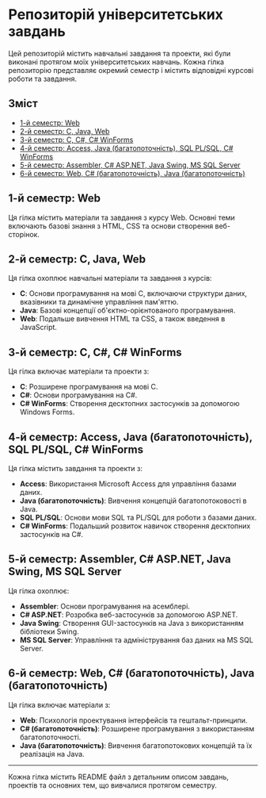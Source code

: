 # Репозиторій університетських завдань

Цей репозиторій містить навчальні завдання та проекти, які були виконані протягом моїх університетських навчань. Кожна гілка репозиторію представляє окремий семестр і містить відповідні курсові роботи та завдання.

## Зміст

- [1-й семестр: Web](#1-й-семестр-web)
- [2-й семестр: C, Java, Web](#2-й-семестр-c-java-web)
- [3-й семестр: C, C#, C# WinForms](#3-й-семестр-c-c-c-winforms)
- [4-й семестр: Access, Java (багатопоточність), SQL PL/SQL, C# WinForms](#4-й-семестр-access-java-багатопоточність-sql-plsql-c-winforms)
- [5-й семестр: Assembler, C# ASP.NET, Java Swing, MS SQL Server](#5-й-семестр-assembler-c-aspnet-java-swing-ms-sql-server)
- [6-й семестр: Web, C# (багатопоточність), Java (багатопоточність)](#6-й-семестр-web-c-багатопоточність-java-багатопоточність)

## 1-й семестр: Web

Ця гілка містить матеріали та завдання з курсу Web. Основні теми включають базові знання з HTML, CSS та основи створення веб-сторінок.

## 2-й семестр: C, Java, Web

Ця гілка охоплює навчальні матеріали та завдання з курсів:
- **C**: Основи програмування на мові C, включаючи структури даних, вказівники та динамічне управління пам'яттю.
- **Java**: Базові концепції об'єктно-орієнтованого програмування.
- **Web**: Подальше вивчення HTML та CSS, а також введення в JavaScript.

## 3-й семестр: C, C#, C# WinForms

Ця гілка включає матеріали та проекти з:
- **C**: Розширене програмування на мові C.
- **C#**: Основи програмування на C#.
- **C# WinForms**: Створення десктопних застосунків за допомогою Windows Forms.

## 4-й семестр: Access, Java (багатопоточність), SQL PL/SQL, C# WinForms

Ця гілка містить завдання та проекти з:
- **Access**: Використання Microsoft Access для управління базами даних.
- **Java (багатопоточність)**: Вивчення концепцій багатопотоковості в Java.
- **SQL PL/SQL**: Основи мови SQL та PL/SQL для роботи з базами даних.
- **C# WinForms**: Подальший розвиток навичок створення десктопних застосунків на C#.

## 5-й семестр: Assembler, C# ASP.NET, Java Swing, MS SQL Server

Ця гілка охоплює:
- **Assembler**: Основи програмування на асемблері.
- **C# ASP.NET**: Розробка веб-застосунків за допомогою ASP.NET.
- **Java Swing**: Створення GUI-застосунків на Java з використанням бібліотеки Swing.
- **MS SQL Server**: Управління та адміністрування баз даних на MS SQL Server.

## 6-й семестр: Web, C# (багатопоточність), Java (багатопоточність)

Ця гілка включає матеріали з:
- **Web**: Психологія проектування інтерфейсів та гештальт-принципи.
- **C# (багатопоточність)**: Розширене програмування з використанням багатопоточності.
- **Java (багатопоточність)**: Вивчення багатопотокових концепцій та їх реалізація на Java.

---

Кожна гілка містить README файл з детальним описом завдань, проектів та основних тем, що вивчалися протягом семестру.

